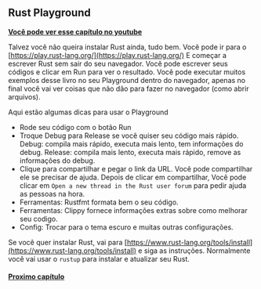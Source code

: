 ## Rust Playground

**[Você pode ver esse capítulo no youtube](https://youtu.be/-lYeJeQ11OI)**

Talvez você não queira instalar Rust ainda, tudo bem. Você pode ir para o [https://play.rust-lang.org/](https://play.rust-lang.org/) E começar a escrever Rust sem sair do seu navegador. Você pode escrever seus códigos e clicar em Run para ver o resultado. Você pode executar muitos exemplos desse livro no seu Playground dentro do navegador, apenas no final você vai ver coisas que não dão para fazer no navegador (como abrir arquivos).

Aqui estão algumas dicas para usar o Playground

- Rode seu código com o botão Run
- Troque Debug para Release se você quiser seu código mais rápido. Debug: compila mais rápido, executa mais lento, tem informações do debug. Release: compila mais lento, executa mais rápido, remove as informações do debug.
- Clique para compartilhar e pegar o link da URL. Você pode compartilhar ele se precisar de ajuda. Depois de clicar em compartilhar, Você pode clicar em `Open a new thread in the Rust user forum` para pedir ajuda as pessoas na hora.
- Ferramentas: Rustfmt formata bem o seu código.
- Ferramentas: Clippy fornece informações extras sobre como melhorar seu codigo.
- Config: Trocar para o tema escuro e muitas outras configurações.

Se você quer instalar Rust, vai para [https://www.rust-lang.org/tools/install](https://www.rust-lang.org/tools/install) e siga as instruções. Normalmente você vai usar o `rustup` para instalar e atualizar seu Rust.

#### [Proximo capítulo](https://github.com/justjapann/easy_rust_ptbr/blob/main/part1/warning/warning.md)
